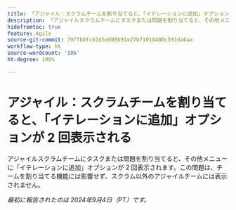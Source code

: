 ```yaml
---
title: 「アジャイル：スクラムチームを割り当てると、「イテレーションに追加」オプションが 2 回表示される」
description: 「アジャイルスクラムチームにタスクまたは問題を割り当てると、その他メニューに「イテレーションに追加」オプションが 2 回表示されます。この問題は、チームを割り当てる機能には影響せず、スクラム以外のアジャイルチームには表示されません。」
hidefromtoc: true
feature: Agile
source-git-commit: 79ffb8fc61d5dd80b91a27b71018400c591da6aa
workflow-type: ht
source-wordcount: '106'
ht-degree: 100%

---
```


# アジャイル：スクラムチームを割り当てると、「イテレーションに追加」オプションが 2 回表示される

アジャイルスクラムチームにタスクまたは問題を割り当てると、その他メニューに「イテレーションに追加」オプションが 2 回表示されます。この問題は、チームを割り当てる機能には影響せず、スクラム以外のアジャイルチームには表示されません。

_最初に報告されたのは 2024年9月4日（PT）です。_
